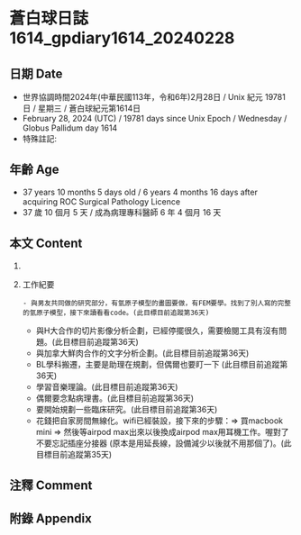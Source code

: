 [_metadata_:encoding]: - "utf-8"
[_metadata_:language]: - "zh-Hant-TW"
[_metadata_:fileformat]: - "markdown"
[_metadata_:MIME_type]: - "text/plain"
[_metadata_:markdown_version]: - "commonmark version 0.30"
[_metadata_:markdown_spec]: - "https://spec.commonmark.org/0.30/"

# 蒼白球日誌1614_gpdiary1614_20240228 #

## 日期 Date ##

* 世界協調時間2024年(中華民國113年，令和6年)2月28日 / Unix 紀元 19781 日 / 星期三 / 蒼白球紀元第1614日
* February 28, 2024 (UTC) / 19781 days since Unix Epoch / Wednesday / Globus Pallidum day 1614
* 特殊註記:

## 年齡 Age ##

* 37 years 10 months 5 days old / 6 years 4 months 16 days after acquiring ROC Surgical Pathology Licence
* 37 歲 10 個月 5 天 / 成為病理專科醫師 6 年 4 個月 16 天

## 本文 Content ##

1. 

    
2. 工作紀要

       - 與男友共同做的研究部分，有氫原子模型的畫圖要做，有FEM要學。找到了別人寫的完整的氫原子模型，接下來讀看看code。(此目標目前追蹤第36天)
   - 與H大合作的切片影像分析企劃，已經停擺很久，需要檢閱工具有沒有問題。(此目標目前追蹤第36天)
   - 與加拿大鮮肉合作的文字分析企劃。(此目標目前追蹤第36天)
   - BL學科搬遷，主要是助理在規劃，但偶爾也要盯一下 (此目標目前追蹤第36天)
   - 學習音樂理論。(此目標目前追蹤第36天)
   - 偶爾要念點病理書。(此目標目前追蹤第36天)
   - 要開始規劃一些臨床研究。(此目標目前追蹤第36天)
   - 花錢把自家房間無線化。wifi已經裝設，接下來的步驟：=> 買macbook mini => 然後等airpod max出來以後換成airpod max用耳機工作。喔對了不要忘記插座分接器 (原本是用延長線，設備減少以後就不用那個了)。(此目標目前追蹤第35天)


## 注釋 Comment ##


## 附錄 Appendix ##

